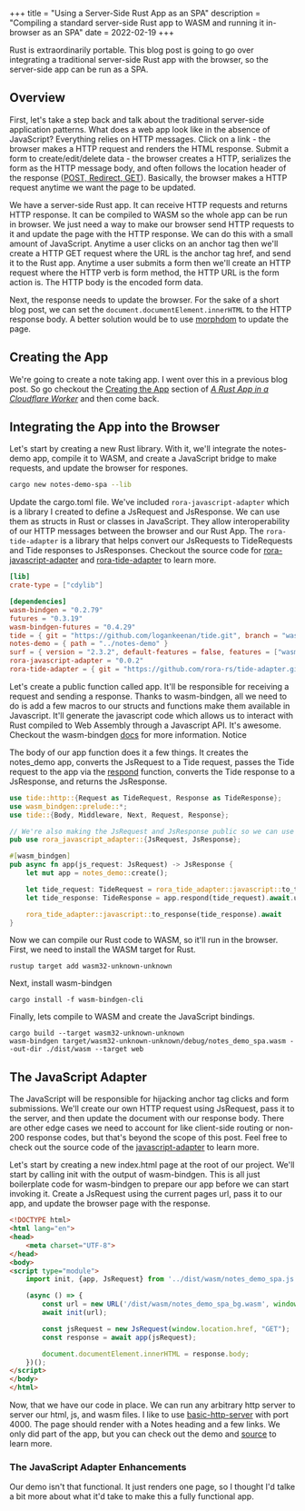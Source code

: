 +++
title = "Using a Server-Side Rust App as an SPA"
description = "Compiling a standard server-side Rust app to WASM and running it in-browser as an SPA"
date = 2022-02-19 
+++

Rust is extraordinarily portable. This blog post is going to go over integrating a traditional server-side Rust app with
the browser, so the server-side app can be run as a SPA. 

## Overview

First, let's take a step back and talk about the traditional server-side application patterns.  What does a web app 
look like in the absence of JavaScript?  Everything relies on HTTP messages. Click on a link - the browser makes a 
HTTP request and renders the HTML response. Submit a form to create/edit/delete data - the browser creates a HTTP, 
serializes the form as the HTTP message body, and often follows the location header of the response ([POST, Redirect, GET](https://en.wikipedia.org/wiki/Post/Redirect/Get)).
Basically, the browser makes a HTTP request anytime we want the page to be updated.

We have a server-side Rust app. It can receive HTTP requests and returns HTTP response. It can be compiled to WASM so 
the whole app can be run in browser.  We just need a way to make our browser send HTTP requests to it and update the 
page with the HTTP response. We can do this with a small amount of JavaScript. Anytime a user clicks on an anchor tag then
we'll create a HTTP GET request where the URL is the anchor tag href, and send it to the Rust app. Anytime a user submits
a form then we'll create an HTTP request where the HTTP verb is form method, the HTTP URL is the form action is. The
HTTP body is the encoded form data.  

Next, the response needs to update the browser.  For the sake of a short blog post, we can set the `document.documentElement.innerHTML` 
to the HTTP response body.  A better solution would be to use [morphdom](https://github.com/patrick-steele-idem/morphdom)
to update the page.
 
## Creating the App
We're going to create a note taking app.  I went over this in a previous blog post. So go checkout the 
[Creating the App](/posts/running-a-rust-server-in-a-cloudflare-worker/#creating-the-app) section of 
[_A Rust App in a Cloudflare Worker_](/posts/running-a-rust-server-in-a-cloudflare-worker) and then come back.

## Integrating the App into the Browser

Let's start by creating a new Rust library. With it, we'll integrate the notes-demo app, compile it to WASM,
and create a JavaScript bridge to make requests, and update the browser for respones.

```bash
cargo new notes-demo-spa --lib
```

Update the cargo.toml file. We've included `rora-javascript-adapter` which is a library I created to define a 
JsRequest and JsResponse.  We can use them as structs in Rust or classes in JavaScript.  They allow interoperability of 
our HTTP messages between the browser and our Rust App.  The `rora-tide-adapter` is a library that helps convert our 
JsRequests to TideRequests and Tide responses to JsResponses.  Checkout the source code for 
[rora-javascript-adapter](https://github.com/rora-rs/javascript-adapter) and 
[rora-tide-adapter](https://github.com/rora-rs/tide-adapter) to learn more.

```toml
[lib]
crate-type = ["cdylib"]

[dependencies]
wasm-bindgen = "0.2.79"
futures = "0.3.19"
wasm-bindgen-futures = "0.4.29"
tide = { git = "https://github.com/logankeenan/tide.git", branch = "wasm", features = ["wasm"], default-features = false }
notes-demo = { path = "../notes-demo" }
surf = { version = "2.3.2", default-features = false, features = ["wasm-client"] }
rora-javascript-adapter = "0.0.2"
rora-tide-adapter = { git = "https://github.com/rora-rs/tide-adapter.git", branch = "main" }
```

Let's create a public function called app. It'll be responsible for receiving a request and sending a response. Thanks
to wasm-bindgen, all we need to do is add a few macros to our structs and functions make them available in Javascript.
It'll generate the javascript code which allows us to interact with Rust compiled to Web Assembly through a Javascript
API. It's awesome. Checkout the wasm-bindgen [docs](https://rustwasm.github.io/wasm-bindgen/) for more information.  Notice

The body of our app function does it a few things.  It creates the notes_demo app, converts the JsRequest to a Tide 
request, passes the Tide request to the app via the [respond](https://docs.rs/tide/latest/tide/struct.Server.html#method.respond)
function, converts the Tide response to a JsResponse, and returns the JsResponse.

```rust
use tide::http::{Request as TideRequest, Response as TideResponse};
use wasm_bindgen::prelude::*;
use tide::{Body, Middleware, Next, Request, Response};

// We're also making the JsRequest and JsResponse public so we can use them in the browser 
pub use rora_javascript_adapter::{JsRequest, JsResponse};

#[wasm_bindgen]
pub async fn app(js_request: JsRequest) -> JsResponse {
    let mut app = notes_demo::create();

    let tide_request: TideRequest = rora_tide_adapter::javascript::to_tide_request(js_request);
    let tide_response: TideResponse = app.respond(tide_request).await.unwrap();

    rora_tide_adapter::javascript::to_response(tide_response).await
}
```

Now we can compile our Rust code to WASM, so it'll run in the browser.  First, we need to install the WASM target for 
Rust.
```shell
rustup target add wasm32-unknown-unknown
```

Next, install wasm-bindgen
```shell
cargo install -f wasm-bindgen-cli
```

Finally, lets compile to WASM and create the JavaScript bindings. 
```shell
cargo build --target wasm32-unknown-unknown
wasm-bindgen target/wasm32-unknown-unknown/debug/notes_demo_spa.wasm --out-dir ./dist/wasm --target web
```

## The JavaScript Adapter

The JavaScript will be responsible for hijacking anchor tag clicks and form submissions.  We'll create our own HTTP
request using JsRequest, pass it to the server, and then update the document with our response body.  There are other
edge cases we need to account for like client-side routing or non-200 response codes, but that's beyond the scope of this 
post.  Feel free to check out the source code of the [javascript-adapter](https://github.com/rora-rs/javascript-adapter/) 
to learn more.

Let's start by creating a new index.html page at the root of our project.  We'll start by calling init with the output
of wasm-bindgen.  This is all just boilerplate code for wasm-bindgen to prepare our app before we can start invoking it. 
Create a JsRequest using the current pages url, pass it to our app, and update the browser page with the response.
```html
<!DOCTYPE html>
<html lang="en">
<head>
    <meta charset="UTF-8">
</head>
<body>
<script type="module">
    import init, {app, JsRequest} from '../dist/wasm/notes_demo_spa.js'

    (async () => {
        const url = new URL('/dist/wasm/notes_demo_spa_bg.wasm', window.location.href);
        await init(url);

        const jsRequest = new JsRequest(window.location.href, "GET");
        const response = await app(jsRequest);

        document.documentElement.innerHTML = response.body;
    })();
</script>
</body>
</html>
```

Now, that we have our code in place. We can run any arbitrary http server to server our html, js, and wasm files.  I 
like to use [basic-http-server](https://github.com/brson/basic-http-server) with port 4000. The page should render with 
a Notes heading and a few links.  We only did part of the app, but you can check out the demo and [source](https://github.com/rora-rs/notes-demo-spa)
to learn more.

### The JavaScript Adapter Enhancements

Our demo isn't that functional. It just renders one page, so I thought I'd talke a bit more about what it'd take
to make this a fully functional app.

 




